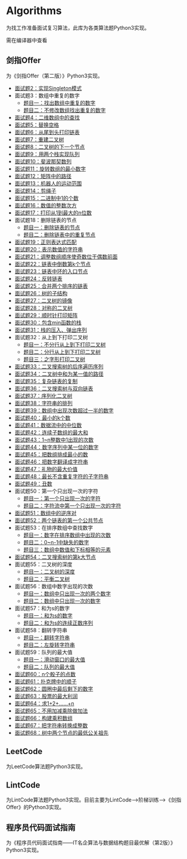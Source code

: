 # Algorithms

为找工作准备面试复习算法，此库为各类算法题Python3实现。

需在编译器中查看

## 剑指Offer

为《剑指Offer（第二版）》Python3实现。
- [面试题2：实现Singleton模式](https://github.com/BluesChang/Algorithms/blob/master/%E5%89%91%E6%8C%87Offer/02-%E5%AE%9E%E7%8E%B0Singleton%E6%A8%A1%E5%BC%8F.py)
- 面试题3：数组中重复的数字
  - [题目一：找出数组中重复的数字](https://github.com/BluesChang/Algorithms/blob/master/%E5%89%91%E6%8C%87Offer/03-1-%E6%89%BE%E5%87%BA%E6%95%B0%E7%BB%84%E4%B8%AD%E9%87%8D%E5%A4%8D%E7%9A%84%E6%95%B0%E5%AD%97.py)
  - [题目二：不修改数组找出重复的数字](https://github.com/BluesChang/Algorithms/blob/master/%E5%89%91%E6%8C%87Offer/03-2-%E4%B8%8D%E4%BF%AE%E6%94%B9%E6%95%B0%E7%BB%84%E6%89%BE%E5%87%BA%E9%87%8D%E5%A4%8D%E7%9A%84%E6%95%B0%E5%AD%97.py)
- [面试题4：二维数组中的查找](https://github.com/BluesChang/Algorithms/blob/master/%E5%89%91%E6%8C%87Offer/04-%E4%BA%8C%E7%BB%B4%E6%95%B0%E7%BB%84%E4%B8%AD%E7%9A%84%E6%9F%A5%E6%89%BE.py)
- [面试题5：替换空格](https://github.com/BluesChang/Algorithms/blob/master/%E5%89%91%E6%8C%87Offer/05-%E6%9B%BF%E6%8D%A2%E7%A9%BA%E6%A0%BC.py)
- [面试题6：从尾到头打印链表](https://github.com/BluesChang/Algorithms/blob/master/%E5%89%91%E6%8C%87Offer/06-%E4%BB%8E%E5%B0%BE%E5%88%B0%E5%A4%B4%E6%89%93%E5%8D%B0%E9%93%BE%E8%A1%A8.py)
- [面试题7：重建二叉树](https://github.com/BluesChang/Algorithms/blob/master/%E5%89%91%E6%8C%87Offer/07-%E9%87%8D%E5%BB%BA%E4%BA%8C%E5%8F%89%E6%A0%91.py)
- [面试题8：二叉树的下一个节点](https://github.com/BluesChang/Algorithms/blob/master/%E5%89%91%E6%8C%87Offer/08-%E4%BA%8C%E5%8F%89%E6%A0%91%E7%9A%84%E4%B8%8B%E4%B8%80%E4%B8%AA%E8%8A%82%E7%82%B9.py)
- [面试题9：用两个栈实现队列](https://github.com/BluesChang/Algorithms/blob/master/%E5%89%91%E6%8C%87Offer/09-%E7%94%A8%E4%B8%A4%E4%B8%AA%E6%A0%88%E5%AE%9E%E7%8E%B0%E9%98%9F%E5%88%97.py)
- [面试题10：斐波那契数列](https://github.com/BluesChang/Algorithms/blob/master/%E5%89%91%E6%8C%87Offer/10-%E6%96%90%E6%B3%A2%E9%82%A3%E5%A5%91%E6%95%B0%E5%88%97.py)
- [面试题11：旋转数组的最小数字](https://github.com/BluesChang/Algorithms/blob/master/%E5%89%91%E6%8C%87Offer/11-%E6%97%8B%E8%BD%AC%E6%95%B0%E7%BB%84%E7%9A%84%E6%9C%80%E5%B0%8F%E6%95%B0%E5%AD%97.py)
- [面试题12：矩阵中的路径](https://github.com/BluesChang/Algorithms/blob/master/%E5%89%91%E6%8C%87Offer/12-%E7%9F%A9%E9%98%B5%E4%B8%AD%E7%9A%84%E8%B7%AF%E5%BE%84.py)
- [面试题13：机器人的运动范围](https://github.com/BluesChang/Algorithms/blob/master/%E5%89%91%E6%8C%87Offer/13-%E6%9C%BA%E5%99%A8%E4%BA%BA%E7%9A%84%E8%BF%90%E5%8A%A8%E8%8C%83%E5%9B%B4.py)
- [面试题14：剪绳子](https://github.com/BluesChang/Algorithms/blob/master/%E5%89%91%E6%8C%87Offer/14-%E5%89%AA%E7%BB%B3%E5%AD%90.py)
- [面试题15：二进制中1的个数](https://github.com/BluesChang/Algorithms/blob/master/%E5%89%91%E6%8C%87Offer/15-%E4%BA%8C%E8%BF%9B%E5%88%B6%E4%B8%AD1%E7%9A%84%E4%B8%AA%E6%95%B0.py)
- [面试题16：数值的整数次方](https://github.com/BluesChang/Algorithms/blob/master/%E5%89%91%E6%8C%87Offer/16-%E6%95%B0%E5%80%BC%E7%9A%84%E6%95%B4%E6%95%B0%E6%AC%A1%E6%96%B9.py)
- [面试题17：打印从1到最大的n位数](https://github.com/BluesChang/Algorithms/blob/master/%E5%89%91%E6%8C%87Offer/17-%E6%89%93%E5%8D%B0%E4%BB%8E1%E5%88%B0%E6%9C%80%E5%A4%A7%E7%9A%84n%E4%BD%8D%E6%95%B0.py)
- 面试题18：删除链表的节点
  - [题目一：删除链表的节点](https://github.com/BluesChang/Algorithms/blob/master/%E5%89%91%E6%8C%87Offer/18-1-%E5%88%A0%E9%99%A4%E9%93%BE%E8%A1%A8%E7%9A%84%E8%8A%82%E7%82%B9.py)
  - [题目二：删除链表中的重复节点](https://github.com/BluesChang/Algorithms/blob/master/%E5%89%91%E6%8C%87Offer/18-2-%E5%88%A0%E9%99%A4%E9%93%BE%E8%A1%A8%E4%B8%AD%E9%87%8D%E5%A4%8D%E7%9A%84%E8%8A%82%E7%82%B9.py)
- [面试题19：正则表达式匹配](https://github.com/BluesChang/Algorithms/blob/master/%E5%89%91%E6%8C%87Offer/19-%E6%AD%A3%E5%88%99%E8%A1%A8%E8%BE%BE%E5%BC%8F%E5%8C%B9%E9%85%8D.py)
- [面试题20：表示数值的字符串](https://github.com/BluesChang/Algorithms/blob/master/%E5%89%91%E6%8C%87Offer/20-%E8%A1%A8%E7%A4%BA%E6%95%B0%E5%80%BC%E7%9A%84%E5%AD%97%E7%AC%A6%E4%B8%B2.py)
- [面试题21：调整数组顺序使奇数位于偶数前面](https://github.com/BluesChang/Algorithms/blob/master/%E5%89%91%E6%8C%87Offer/21-%E8%B0%83%E6%95%B4%E6%95%B0%E7%BB%84%E9%A1%BA%E5%BA%8F%E4%BD%BF%E5%A5%87%E6%95%B0%E4%BD%8D%E4%BA%8E%E5%81%B6%E6%95%B0%E5%89%8D%E9%9D%A2.py)
- [面试题22：链表中倒数第k个节点](https://github.com/BluesChang/Algorithms/blob/master/%E5%89%91%E6%8C%87Offer/22-%E9%93%BE%E8%A1%A8%E4%B8%AD%E5%80%92%E6%95%B0%E7%AC%ACk%E4%B8%AA%E8%8A%82%E7%82%B9.py)
- [面试题23：链表中环的入口节点](https://github.com/BluesChang/Algorithms/blob/master/%E5%89%91%E6%8C%87Offer/23-%E9%93%BE%E8%A1%A8%E4%B8%AD%E7%8E%AF%E7%9A%84%E5%85%A5%E5%8F%A3%E8%8A%82%E7%82%B9.py)
- [面试题24：反转链表](https://github.com/BluesChang/Algorithms/blob/master/%E5%89%91%E6%8C%87Offer/24-%E5%8F%8D%E8%BD%AC%E9%93%BE%E8%A1%A8.py)
- [面试题25：合并两个排序的链表](https://github.com/BluesChang/Algorithms/blob/master/%E5%89%91%E6%8C%87Offer/25-%E5%90%88%E5%B9%B6%E4%B8%A4%E4%B8%AA%E6%8E%92%E5%BA%8F%E7%9A%84%E9%93%BE%E8%A1%A8.py)
- [面试题26：树的子结构](https://github.com/BluesChang/Algorithms/blob/master/%E5%89%91%E6%8C%87Offer/26-%E6%A0%91%E7%9A%84%E5%AD%90%E7%BB%93%E6%9E%84.py)
- [面试题27：二叉树的镜像](https://github.com/BluesChang/Algorithms/blob/master/%E5%89%91%E6%8C%87Offer/27-%E4%BA%8C%E5%8F%89%E6%A0%91%E7%9A%84%E9%95%9C%E5%83%8F.py)
- [面试题28：对称的二叉树](https://github.com/BluesChang/Algorithms/blob/master/%E5%89%91%E6%8C%87Offer/28-%E5%AF%B9%E7%A7%B0%E7%9A%84%E4%BA%8C%E5%8F%89%E6%A0%91.py)
- [面试题29：顺时针打印矩阵](https://github.com/BluesChang/Algorithms/blob/master/%E5%89%91%E6%8C%87Offer/29-%E9%A1%BA%E6%97%B6%E9%92%88%E6%89%93%E5%8D%B0%E7%9F%A9%E9%98%B5.py)
- [面试题30：包含min函数的栈](https://github.com/BluesChang/Algorithms/blob/master/%E5%89%91%E6%8C%87Offer/30-%E5%8C%85%E5%90%ABmin%E5%87%BD%E6%95%B0%E7%9A%84%E6%A0%88.py)
- [面试题31：栈的压入、弹出序列](https://github.com/BluesChang/Algorithms/blob/master/%E5%89%91%E6%8C%87Offer/31-%E6%A0%88%E7%9A%84%E5%8E%8B%E5%85%A5%E3%80%81%E5%BC%B9%E5%87%BA%E5%BA%8F%E5%88%97.py)
- 面试题32：从上到下打印二叉树
  - [题目一：不分行从上到下打印二叉树](https://github.com/BluesChang/Algorithms/blob/master/%E5%89%91%E6%8C%87Offer/32-1-%E4%B8%8D%E5%88%86%E8%A1%8C%E4%BB%8E%E4%B8%8A%E5%88%B0%E4%B8%8B%E6%89%93%E5%8D%B0%E4%BA%8C%E5%8F%89%E6%A0%91.py)
  - [题目二：分行从上到下打印二叉树](https://github.com/BluesChang/Algorithms/blob/master/%E5%89%91%E6%8C%87Offer/32-2-%E5%88%86%E8%A1%8C%E4%BB%8E%E4%B8%8A%E5%88%B0%E4%B8%8B%E6%89%93%E5%8D%B0%E4%BA%8C%E5%8F%89%E6%A0%91.py)
  - [题目三：之字形打印二叉树](https://github.com/BluesChang/Algorithms/blob/master/%E5%89%91%E6%8C%87Offer/32-3-%E4%B9%8B%E5%AD%97%E5%BD%A2%E6%89%93%E5%8D%B0%E4%BA%8C%E5%8F%89%E6%A0%91.py)
- [面试题33：二叉搜索树的后序遍历序列](https://github.com/BluesChang/Algorithms/blob/master/%E5%89%91%E6%8C%87Offer/33-%E4%BA%8C%E5%8F%89%E6%90%9C%E7%B4%A2%E6%A0%91%E7%9A%84%E5%90%8E%E5%BA%8F%E9%81%8D%E5%8E%86%E5%BA%8F%E5%88%97.py)
- [面试题34：二叉树中和为某一值的路径](https://github.com/BluesChang/Algorithms/blob/master/%E5%89%91%E6%8C%87Offer/34-%E4%BA%8C%E5%8F%89%E6%A0%91%E4%B8%AD%E5%92%8C%E4%B8%BA%E6%9F%90%E4%B8%80%E5%80%BC%E7%9A%84%E8%B7%AF%E5%BE%84.py)
- [面试题35：复杂链表的复制](https://github.com/BluesChang/Algorithms/blob/master/%E5%89%91%E6%8C%87Offer/35-%E5%A4%8D%E6%9D%82%E9%93%BE%E8%A1%A8%E7%9A%84%E5%A4%8D%E5%88%B6.py)
- [面试题36：二叉搜索树与双向链表](https://github.com/BluesChang/Algorithms/blob/master/%E5%89%91%E6%8C%87Offer/36-%E4%BA%8C%E5%8F%89%E6%90%9C%E7%B4%A2%E6%A0%91%E4%B8%8E%E5%8F%8C%E5%90%91%E9%93%BE%E8%A1%A8.py)
- [面试题37：序列化二叉树](https://github.com/BluesChang/Algorithms/blob/master/%E5%89%91%E6%8C%87Offer/37-%E5%BA%8F%E5%88%97%E5%8C%96%E4%BA%8C%E5%8F%89%E6%A0%91.py)
- [面试题38：字符串的排列](https://github.com/BluesChang/Algorithms/blob/master/%E5%89%91%E6%8C%87Offer/38-%E5%AD%97%E7%AC%A6%E4%B8%B2%E7%9A%84%E6%8E%92%E5%88%97.py)
- [面试题39：数组中出现次数超过一半的数字](https://github.com/BluesChang/Algorithms/blob/master/%E5%89%91%E6%8C%87Offer/39-%E6%95%B0%E7%BB%84%E4%B8%AD%E5%87%BA%E7%8E%B0%E6%AC%A1%E6%95%B0%E8%B6%85%E8%BF%87%E4%B8%80%E5%8D%8A%E7%9A%84%E6%95%B0%E5%AD%97.py)
- [面试题40：最小的k个数](https://github.com/BluesChang/Algorithms/blob/master/%E5%89%91%E6%8C%87Offer/40-%E6%9C%80%E5%B0%8F%E7%9A%84k%E4%B8%AA%E6%95%B0.py)
- [面试题41：数据流中的中位数](https://github.com/BluesChang/Algorithms/blob/master/%E5%89%91%E6%8C%87Offer/41-%E6%95%B0%E6%8D%AE%E6%B5%81%E4%B8%AD%E7%9A%84%E4%B8%AD%E4%BD%8D%E6%95%B0.py)
- [面试题42：连续子数组的最大和](https://github.com/BluesChang/Algorithms/blob/master/%E5%89%91%E6%8C%87Offer/42-%E8%BF%9E%E7%BB%AD%E5%AD%90%E6%95%B0%E7%BB%84%E7%9A%84%E6%9C%80%E5%A4%A7%E5%92%8C.py)
- [面试题43：1~n整数中1出现的次数](https://github.com/BluesChang/Algorithms/blob/master/%E5%89%91%E6%8C%87Offer/43-1~n%E6%95%B4%E6%95%B0%E4%B8%AD1%E5%87%BA%E7%8E%B0%E7%9A%84%E6%AC%A1%E6%95%B0.py)
- [面试题44：数字序列中某一位的数字](https://github.com/BluesChang/Algorithms/blob/master/%E5%89%91%E6%8C%87Offer/44-%E6%95%B0%E5%AD%97%E5%BA%8F%E5%88%97%E4%B8%AD%E6%9F%90%E4%B8%80%E4%BD%8D%E7%9A%84%E6%95%B0%E5%AD%97.py)
- [面试题45：把数组排成最小的数](https://github.com/BluesChang/Algorithms/blob/master/%E5%89%91%E6%8C%87Offer/45-%E6%8A%8A%E6%95%B0%E7%BB%84%E6%8E%92%E6%88%90%E6%9C%80%E5%B0%8F%E7%9A%84%E6%95%B0.py)
- [面试题46：把数字翻译成字符串](https://github.com/BluesChang/Algorithms/blob/master/%E5%89%91%E6%8C%87Offer/46-%E6%8A%8A%E6%95%B0%E5%AD%97%E7%BF%BB%E8%AF%91%E6%88%90%E5%AD%97%E7%AC%A6%E4%B8%B2.py)
- [面试题47：礼物的最大价值](https://github.com/BluesChang/Algorithms/blob/master/%E5%89%91%E6%8C%87Offer/47-%E7%A4%BC%E7%89%A9%E7%9A%84%E6%9C%80%E5%A4%A7%E4%BB%B7%E5%80%BC.py)
- [面试题48：最长不含重复字符的子字符串](https://github.com/BluesChang/Algorithms/blob/master/%E5%89%91%E6%8C%87Offer/48-%E6%9C%80%E9%95%BF%E4%B8%8D%E5%90%AB%E9%87%8D%E5%A4%8D%E5%AD%97%E7%AC%A6%E7%9A%84%E5%AD%90%E5%AD%97%E7%AC%A6%E4%B8%B2.py)
- [面试题49：丑数](https://github.com/BluesChang/Algorithms/blob/master/%E5%89%91%E6%8C%87Offer/49-%E4%B8%91%E6%95%B0.py)
- 面试题50：第一个只出现一次的字符
  - [题目一：第一个只出现一次的字符](https://github.com/BluesChang/Algorithms/blob/master/%E5%89%91%E6%8C%87Offer/50-1-%E7%AC%AC%E4%B8%80%E4%B8%AA%E5%8F%AA%E5%87%BA%E7%8E%B0%E4%B8%80%E6%AC%A1%E7%9A%84%E5%AD%97%E7%AC%A6.py)
  - [题目二：字符流中第一个只出现一次的字符](https://github.com/BluesChang/Algorithms/blob/master/%E5%89%91%E6%8C%87Offer/50-2-%E5%AD%97%E7%AC%A6%E6%B5%81%E4%B8%AD%E7%AC%AC%E4%B8%80%E4%B8%AA%E5%8F%AA%E5%87%BA%E7%8E%B0%E4%B8%80%E6%AC%A1%E7%9A%84%E5%AD%97%E7%AC%A6.py)
- [面试题51：数组中的逆序对](https://github.com/BluesChang/Algorithms/blob/master/%E5%89%91%E6%8C%87Offer/51-%E6%95%B0%E7%BB%84%E4%B8%AD%E7%9A%84%E9%80%86%E5%BA%8F%E5%AF%B9.py)
- [面试题52：两个链表的第一个公共节点](https://github.com/BluesChang/Algorithms/blob/master/%E5%89%91%E6%8C%87Offer/52-%E4%B8%A4%E4%B8%AA%E9%93%BE%E8%A1%A8%E7%9A%84%E7%AC%AC%E4%B8%80%E4%B8%AA%E5%85%AC%E5%85%B1%E8%8A%82%E7%82%B9.py)
- 面试题53：在排序数组中查找数字
  - [题目一：数字在排序数组中出现的次数](https://github.com/BluesChang/Algorithms/blob/master/%E5%89%91%E6%8C%87Offer/53-1-%E6%95%B0%E5%AD%97%E5%9C%A8%E6%8E%92%E5%BA%8F%E6%95%B0%E7%BB%84%E4%B8%AD%E5%87%BA%E7%8E%B0%E7%9A%84%E6%AC%A1%E6%95%B0.py)
  - [题目二：0~n-1中缺失的数字](https://github.com/BluesChang/Algorithms/blob/master/%E5%89%91%E6%8C%87Offer/53-2-0~n-1%E4%B8%AD%E7%BC%BA%E5%A4%B1%E7%9A%84%E6%95%B0%E5%AD%97.py)
  - [题目三：数组中数值和下标相等的元素](https://github.com/BluesChang/Algorithms/blob/master/%E5%89%91%E6%8C%87Offer/53-3-%E6%95%B0%E7%BB%84%E4%B8%AD%E6%95%B0%E5%80%BC%E5%92%8C%E4%B8%8B%E6%A0%87%E7%9B%B8%E7%AD%89%E7%9A%84%E5%85%83%E7%B4%A0.py)
- [面试题54：二叉搜索树的第k大节点](https://github.com/BluesChang/Algorithms/blob/master/%E5%89%91%E6%8C%87Offer/54-%E4%BA%8C%E5%8F%89%E6%90%9C%E7%B4%A2%E6%A0%91%E7%9A%84%E7%AC%ACk%E5%A4%A7%E8%8A%82%E7%82%B9.py)
- 面试题55：二叉树的深度
  - [题目一：二叉树的深度](https://github.com/BluesChang/Algorithms/blob/master/%E5%89%91%E6%8C%87Offer/55-1-%E4%BA%8C%E5%8F%89%E6%A0%91%E7%9A%84%E6%B7%B1%E5%BA%A6.py)
  - [题目二：平衡二叉树](https://github.com/BluesChang/Algorithms/blob/master/%E5%89%91%E6%8C%87Offer/55-2-%E5%B9%B3%E8%A1%A1%E4%BA%8C%E5%8F%89%E6%A0%91.py)
- 面试题56：数组中数字出现的次数
  - [题目一：数组中只出现一次的两个数字](https://github.com/BluesChang/Algorithms/blob/master/%E5%89%91%E6%8C%87Offer/56-1-%E6%95%B0%E7%BB%84%E4%B8%AD%E5%8F%AA%E5%87%BA%E7%8E%B0%E4%B8%80%E6%AC%A1%E7%9A%84%E4%B8%A4%E4%B8%AA%E6%95%B0%E5%AD%97.py)
  - [题目二：数组中只出现一次的数字](https://github.com/BluesChang/Algorithms/blob/master/%E5%89%91%E6%8C%87Offer/56-2-%E6%95%B0%E7%BB%84%E4%B8%AD%E5%8F%AA%E5%87%BA%E7%8E%B0%E4%B8%80%E6%AC%A1%E7%9A%84%E6%95%B0%E5%AD%97.py)
- 面试题57：和为s的数字
  - [题目一：和为s的数字](https://github.com/BluesChang/Algorithms/blob/master/%E5%89%91%E6%8C%87Offer/57-1-%E5%92%8C%E4%B8%BAs%E7%9A%84%E6%95%B0%E5%AD%97.py)
  - [题目二：和为s的连续正数序列](https://github.com/BluesChang/Algorithms/blob/master/%E5%89%91%E6%8C%87Offer/57-2-%E5%92%8C%E4%B8%BAs%E7%9A%84%E8%BF%9E%E7%BB%AD%E6%AD%A3%E6%95%B0%E5%BA%8F%E5%88%97.py)
- 面试题58：翻转字符串
  - [题目一：翻转字符串](https://github.com/BluesChang/Algorithms/blob/master/%E5%89%91%E6%8C%87Offer/58-1-%E7%BF%BB%E8%BD%AC%E5%AD%97%E7%AC%A6%E4%B8%B2.py)
  - [题目二：左旋转字符串](https://github.com/BluesChang/Algorithms/blob/master/%E5%89%91%E6%8C%87Offer/58-2-%E5%B7%A6%E6%97%8B%E8%BD%AC%E5%AD%97%E7%AC%A6%E4%B8%B2.py)
- 面试题59：队列的最大值
  - [题目一：滑动窗口的最大值](https://github.com/BluesChang/Algorithms/blob/master/%E5%89%91%E6%8C%87Offer/59-1-%E6%BB%91%E5%8A%A8%E7%AA%97%E5%8F%A3%E7%9A%84%E6%9C%80%E5%A4%A7%E5%80%BC.py)
  - [题目二：队列的最大值](https://github.com/BluesChang/Algorithms/blob/master/%E5%89%91%E6%8C%87Offer/59-2-%E9%98%9F%E5%88%97%E7%9A%84%E6%9C%80%E5%A4%A7%E5%80%BC.py)
- [面试题60：n个骰子的点数](https://github.com/BluesChang/Algorithms/blob/master/%E5%89%91%E6%8C%87Offer/60-n%E4%B8%AA%E9%AA%B0%E5%AD%90%E7%9A%84%E7%82%B9%E6%95%B0.py)
- [面试题61：扑克牌中的顺子](https://github.com/BluesChang/Algorithms/blob/master/%E5%89%91%E6%8C%87Offer/61-%E6%89%91%E5%85%8B%E7%89%8C%E4%B8%AD%E7%9A%84%E9%A1%BA%E5%AD%90.py)
- [面试题62：圆圈中最后剩下的数字](https://github.com/BluesChang/Algorithms/blob/master/%E5%89%91%E6%8C%87Offer/62-%E5%9C%86%E5%9C%88%E4%B8%AD%E6%9C%80%E5%90%8E%E5%89%A9%E4%B8%8B%E7%9A%84%E6%95%B0%E5%AD%97.py)
- [面试题63：股票的最大利润](https://github.com/BluesChang/Algorithms/blob/master/%E5%89%91%E6%8C%87Offer/63-%E8%82%A1%E7%A5%A8%E7%9A%84%E6%9C%80%E5%A4%A7%E5%88%A9%E6%B6%A6.py)
- [面试题64：求1+2+……+n](https://github.com/BluesChang/Algorithms/blob/master/%E5%89%91%E6%8C%87Offer/64-%E6%B1%821%2B2%2B%E2%80%A6%E2%80%A6%2Bn.py)
- [面试题65：不用加减乘除做加法](https://github.com/BluesChang/Algorithms/blob/master/%E5%89%91%E6%8C%87Offer/65-%E4%B8%8D%E7%94%A8%E5%8A%A0%E5%87%8F%E4%B9%98%E9%99%A4%E5%81%9A%E5%8A%A0%E6%B3%95.py)
- [面试题66：构建乘积数组](https://github.com/BluesChang/Algorithms/blob/master/%E5%89%91%E6%8C%87Offer/66-%E6%9E%84%E5%BB%BA%E4%B9%98%E7%A7%AF%E6%95%B0%E7%BB%84.py)
- [面试题67：把字符串转换成整数](https://github.com/BluesChang/Algorithms/blob/master/%E5%89%91%E6%8C%87Offer/67-%E6%8A%8A%E5%AD%97%E7%AC%A6%E4%B8%B2%E8%BD%AC%E6%8D%A2%E6%88%90%E6%95%B4%E6%95%B0.py)
- [面试题68：树中两个节点的最低公关祖先](https://github.com/BluesChang/Algorithms/blob/master/%E5%89%91%E6%8C%87Offer/68-%E6%A0%91%E4%B8%AD%E4%B8%A4%E4%B8%AA%E8%8A%82%E7%82%B9%E7%9A%84%E6%9C%80%E4%BD%8E%E5%85%AC%E5%85%B1%E7%A5%96%E5%85%88.py)

## LeetCode

为LeetCode算法题Python3实现。

## LintCode

为LintCode算法题Python3实现。目前主要为LintCode-->阶梯训练-->《剑指Offer》的Python3实现。

## 程序员代码面试指南

为《程序员代码面试指南——IT名企算法与数据结构题目最优解（第2版）》Python3实现。
